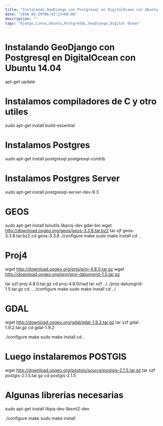 ```yaml
---
title: "Instalando GeoDjango con Postgresql en DigitalOcean con Ubuntu 14.04"
date: "2016-01-29T06:42:23+00:00"
description: ""
tags: "Django,Linux,Ubuntu,PostgreSQL,GeoDjango,Digital Ocean"
---
```

# Instalando GeoDjango con Postgresql en DigitalOcean con Ubuntu 14.04


apt-get update
# Instalamos compiladores de C y otro utiles
sudo apt-get install build-essential
# Instalamos Postgres
sudo apt-get install postgresql postgresql-contrib
# Instalamos Postgres Server
sudo apt-get install postgresql-server-dev-9.3



# GEOS
sudo apt-get install binutils libproj-dev gdal-bin
wget http://download.osgeo.org/geos/geos-3.3.8.tar.bz2
tar xjf geos-3.3.8.tar.bz2
cd geos-3.3.8
./configure
make
sudo make install
cd ..

# Proj4
wget http://download.osgeo.org/proj/proj-4.8.0.tar.gz
wget http://download.osgeo.org/proj/proj-datumgrid-1.5.tar.gz

tar xzf proj-4.8.0.tar.gz
cd proj-4.8.0/nad
tar xzf ../../proj-datumgrid-1.5.tar.gz
cd ..
./configure
make
sudo make install
cd ../

# GDAL
wget http://download.osgeo.org/gdal/gdal-1.9.2.tar.gz
tar xzf gdal-1.9.2.tar.gz
cd gdal-1.9.2


./configure
make
sudo make install
cd ..

# Luego instalaremos POSTGIS
wget http://download.osgeo.org/postgis/source/postgis-2.1.5.tar.gz
tar xzf postgis-2.1.5.tar.gz
cd postgis-2.1.5
# Algunas librerías necesarias
sudo apt-get install libpq-dev libxml2-dev

./configure
make
sudo make install

